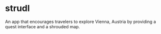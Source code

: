 # strudl
An app that encourages travelers to explore Vienna, Austria by providing a quest interface and a shrouded map.
